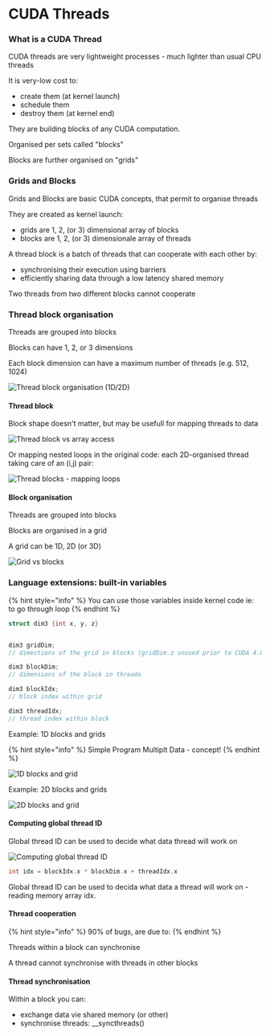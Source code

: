 # CUDA Threads

### What is a CUDA Thread

CUDA threads are very lightweight processes - much lighter than usual CPU threads

It is very-low cost to:

* create them \(at kernel launch\)
* schedule them
* destroy them \(at kernel end\)

They are building blocks of any CUDA computation.

Organised per sets called "blocks"

Blocks are further organised on "grids"



### Grids and Blocks

Grids and Blocks are basic CUDA concepts, that permit to organise threads

They are created as kernel launch:

* grids are 1, 2, \(or 3\) dimensional array of blocks
* blocks are 1, 2, \(or 3\) dimensionale array of threads

A thread block is a batch of threads that can cooperate with each other by:

* synchronising their execution using barriers
* efficiently sharing data through a low latency shared memory

Two threads from two different blocks cannot cooperate



### Thread block organisation

Threads are grouped into blocks

Blocks can have 1, 2, or 3 dimensions

Each block dimension can have a maximum number of threads \(e.g. 512, 1024\)

![Thread block organisation \(1D/2D\)](../.gitbook/assets/thread_block_organisation.jpeg)



#### Thread block

Block shape doesn't matter, but may be usefull for mapping threads to data

![Thread block vs array access](../.gitbook/assets/thread_block_array.jpeg)



Or mapping nested loops in the original code: each 2D-organised thread taking care of an \(i,j\) pair:

![Thread blocks - mapping loops](../.gitbook/assets/thread_block_loop.jpeg)



#### Block organisation

Threads are grouped into blocks

Blocks are organised in a grid

A grid can be 1D, 2D \(or 3D\)

![Grid vs blocks](../.gitbook/assets/block_organisation.jpeg)



### Language extensions: built-in variables

{% hint style="info" %}
You can use those variables inside kernel code ie: to go through loop 
{% endhint %}

```c
struct dim3 {int x, y, z}


dim3 gridDim;
// dimestions of the grid in blocks (gridDim.z unused prior to CUDA 4.0)

dim3 blockDim;
// dimensions of the block in threads

dim3 blockIdx;
// block index within grid

dim3 threadIdx;
// thread index within block
```

Example: 1D blocks and grids

{% hint style="info" %}
Simple Program Multiplt Data - concept!
{% endhint %}

![1D blocks and grid](../.gitbook/assets/block_1d.jpeg)



Example: 2D blocks and grids

![2D blocks and grid](../.gitbook/assets/block_2d.jpeg)



#### Computing global thread ID

Global thread ID can be used to decide what data thread will work on

![Computing global thread ID](../.gitbook/assets/global_thread_id.jpeg)



```c
int idx = blockIdx.x * blockDim.x + threadIdx.x
```

Global thread ID can be used to decida what data a thread will work on - reading memory array idx.





#### Thread cooperation

{% hint style="info" %}
90% of bugs, are due to:
{% endhint %}

Threads within a block can synchronise

A thread cannot synchronise with threads in other blocks



#### Thread synchronisation

Within a block you can:

* exchange data vie shared memory \(or other\)
* synchronise threads: \_\_syncthreads\(\)









